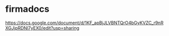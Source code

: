 # firmadocs
https://docs.google.com/document/d/1KF_apBjJLVBNTQrO4bGyKVZC_r9nRXGJjpRDNl7yEX0/edit?usp=sharing
